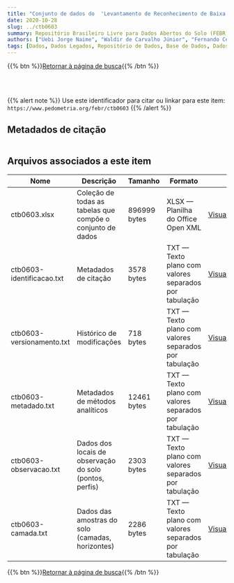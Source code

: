 ```yaml
---
title: "Conjunto de dados do  'Levantamento de Reconhecimento de Baixa Intensidade dos Solos do Entorno do Projeto Salitre - Juazeiro, BA'"
date: 2020-10-28
slug: ../ctb0603
summary: Repositório Brasileiro Livre para Dados Abertos do Solo (FEBR) | A febre dos dados de solo no Brasil
authors: ["Uebi Jorge Naime", "Waldir de Carvalho Júnior", "Fernando Cezar Saraiva do Amaral", "Tony Jarbas Ferreira Cunha", "Enio Fraga da Silva", "Manoel Batista de Oliveira Neto", "Luiz Augusto Costa Fernandes"]
tags: [Dados, Dados Legados, Repositório de Dados, Base de Dados, Dados Abertos]
---
```


<style>
div.alert > div {
    font-size: 0.8rem;
}
</style>

{{% btn %}}<a href="/febr/buscar/">Retornar à página de busca</a>{{% /btn %}}

<br>
<br>

{{% alert note %}}
Use este identificador para citar ou linkar para este item: `https://www.pedometria.org/febr/ctb0603`
{{% /alert %}}

## Metadados de citação

<table>
<!-- Fonte: https://gist.github.com/jfreels/6814721 -->
<script src="https://d3js.org/d3.v3.min.js" charset="utf-8"></script>
<script type='text/javascript' src='/febr/buscar/script.js'></script>
<script type='text/javascript'>
  d3.tsv('ctb0603-identificacao.txt',function (data) {
    var columns = ['campo', 'valor']
    tabulate(data, columns)
  })
</script>
</table>

## Arquivos associados a este item

<table style="width:100%">
  <thead>
    <tr>
      <th>Nome</th>
      <th>Descrição</th>
      <th>Tamanho</th>
      <th>Formato</th>
      <th></th>
    </tr>
  </thead>
  <tbody>
    <tr>
      <td>ctb0603.xlsx</td>
      <td>Coleção de todas as tabelas que compõe o conjunto de dados</td>
      <td>896999 bytes</td>
      <td>XLSX — Planilha do Office Open XML</td>
      <td><a href="https://cloud.utfpr.edu.br/index.php/s/Df6dhfzYJ1DDeso/download?path=%2Fctb0603&files=ctb0603.xlsx" class="btn btn-primary btn-block" role="button">Visualizar/Abrir</a></td>
    </tr>
    <tr>
      <td>ctb0603-identificacao.txt</td>
      <td>Metadados de citação</td>
      <td>3578 bytes</td>
      <td>TXT — Texto plano com valores separados por tabulação</td>
      <td><a href="https://cloud.utfpr.edu.br/index.php/s/Df6dhfzYJ1DDeso/download?path=%2Fctb0603&files=ctb0603-identificacao.txt" class="btn btn-primary btn-block" role="button">Visualizar/Abrir</a></td>
    </tr>
    <tr>
      <td>ctb0603-versionamento.txt</td>
      <td>Histórico de modificações</td>
      <td>718 bytes</td>
      <td>TXT — Texto plano com valores separados por tabulação</td>
      <td><a href="https://cloud.utfpr.edu.br/index.php/s/Df6dhfzYJ1DDeso/download?path=%2Fctb0603&files=ctb0603-versionamento.txt" class="btn btn-primary btn-block" role="button">Visualizar/Abrir</a></td>
    </tr>
    <tr>
      <td>ctb0603-metadado.txt</td>
      <td>Metadados de métodos analíticos</td>
      <td>12461 bytes</td>
      <td>TXT — Texto plano com valores separados por tabulação</td>
      <td><a href="https://cloud.utfpr.edu.br/index.php/s/Df6dhfzYJ1DDeso/download?path=%2Fctb0603&files=ctb0603-metadado.txt" class="btn btn-primary btn-block" role="button">Visualizar/Abrir</a></td>
    </tr>
    <tr>
      <td>ctb0603-observacao.txt</td>
      <td>Dados dos locais de observação do solo (pontos, perfis)</td>
      <td>2303 bytes</td>
      <td>TXT — Texto plano com valores separados por tabulação</td>
      <td><a href="https://cloud.utfpr.edu.br/index.php/s/Df6dhfzYJ1DDeso/download?path=%2Fctb0603&files=ctb0603-observacao.txt" class="btn btn-primary btn-block" role="button">Visualizar/Abrir</a></td>
    </tr>
    <tr>
      <td>ctb0603-camada.txt</td>
      <td>Dados das amostras do solo (camadas, horizontes)</td>
      <td>2286 bytes</td>
      <td>TXT — Texto plano com valores separados por tabulação</td>
      <td><a href="https://cloud.utfpr.edu.br/index.php/s/Df6dhfzYJ1DDeso/download?path=%2Fctb0603&files=ctb0603-camada.txt" class="btn btn-primary btn-block" role="button">Visualizar/Abrir</a></td>
    </tr>
  </tbody>
</table>

{{% btn %}}<a href="/febr/buscar/">Retornar à página de busca</a>{{% /btn %}}
